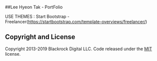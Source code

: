 ##Lee Hyeon Tak - PortFolio

USE THEMES : Start Bootstrap - Freelancer(https://startbootstrap.com/template-overviews/freelancer/)

## Copyright and License

Copyright 2013-2019 Blackrock Digital LLC. Code released under the [MIT](https://github.com/BlackrockDigital/startbootstrap-freelancer/blob/gh-pages/LICENSE) license.
